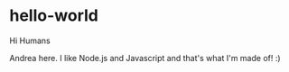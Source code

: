 # hello-world

Hi Humans

Andrea here. I like Node.js and Javascript and that's what I'm made of! :)
